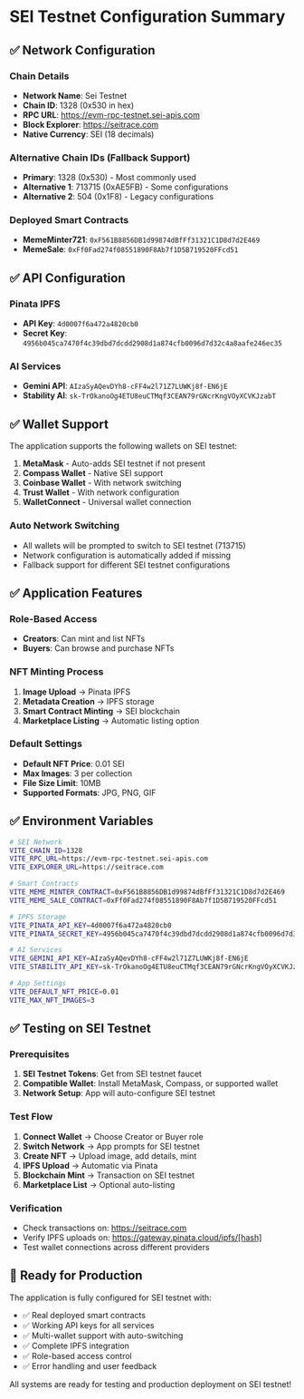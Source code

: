# SEI Testnet Configuration Summary

## ✅ Network Configuration

### Chain Details
- **Network Name**: Sei Testnet
- **Chain ID**: 1328 (0x530 in hex)
- **RPC URL**: https://evm-rpc-testnet.sei-apis.com
- **Block Explorer**: https://seitrace.com
- **Native Currency**: SEI (18 decimals)

### Alternative Chain IDs (Fallback Support)
- **Primary**: 1328 (0x530) - Most commonly used
- **Alternative 1**: 713715 (0xAE5FB) - Some configurations
- **Alternative 2**: 504 (0x1F8) - Legacy configurations

### Deployed Smart Contracts
- **MemeMinter721**: `0xF561B8856DB1d99874dBfFf31321C1D8d7d2E469`
- **MemeSale**: `0xFf0Fad274f08551890F8Ab7f1D5B719520FFcd51`

## ✅ API Configuration

### Pinata IPFS
- **API Key**: `4d0007f6a472a4820cb0`
- **Secret Key**: `4956b045ca7470f4c39dbd7dcdd2908d1a874cfb0096d7d32c4a8aafe246ec35`

### AI Services
- **Gemini API**: `AIzaSyAQevDYh8-cFF4w2l71Z7LUWKj8f-EN6jE`
- **Stability AI**: `sk-TrOkanoOg4ETU8euCTMqf3CEAN79rGNcrKngVOyXCVKJzabT`

## ✅ Wallet Support

The application supports the following wallets on SEI testnet:

1. **MetaMask** - Auto-adds SEI testnet if not present
2. **Compass Wallet** - Native SEI support
3. **Coinbase Wallet** - With network switching
4. **Trust Wallet** - With network configuration
5. **WalletConnect** - Universal wallet connection

### Auto Network Switching
- All wallets will be prompted to switch to SEI testnet (713715)
- Network configuration is automatically added if missing
- Fallback support for different SEI testnet configurations

## ✅ Application Features

### Role-Based Access
- **Creators**: Can mint and list NFTs
- **Buyers**: Can browse and purchase NFTs

### NFT Minting Process
1. **Image Upload** → Pinata IPFS
2. **Metadata Creation** → IPFS storage  
3. **Smart Contract Minting** → SEI blockchain
4. **Marketplace Listing** → Automatic listing option

### Default Settings
- **Default NFT Price**: 0.01 SEI
- **Max Images**: 3 per collection
- **File Size Limit**: 10MB
- **Supported Formats**: JPG, PNG, GIF

## ✅ Environment Variables

```bash
# SEI Network
VITE_CHAIN_ID=1328
VITE_RPC_URL=https://evm-rpc-testnet.sei-apis.com
VITE_EXPLORER_URL=https://seitrace.com

# Smart Contracts  
VITE_MEME_MINTER_CONTRACT=0xF561B8856DB1d99874dBfFf31321C1D8d7d2E469
VITE_MEME_SALE_CONTRACT=0xFf0Fad274f08551890F8Ab7f1D5B719520FFcd51

# IPFS Storage
VITE_PINATA_API_KEY=4d0007f6a472a4820cb0
VITE_PINATA_SECRET_KEY=4956b045ca7470f4c39dbd7dcdd2908d1a874cfb0096d7d32c4a8aafe246ec35

# AI Services
VITE_GEMINI_API_KEY=AIzaSyAQevDYh8-cFF4w2l71Z7LUWKj8f-EN6jE
VITE_STABILITY_API_KEY=sk-TrOkanoOg4ETU8euCTMqf3CEAN79rGNcrKngVOyXCVKJzabT

# App Settings
VITE_DEFAULT_NFT_PRICE=0.01
VITE_MAX_NFT_IMAGES=3
```

## ✅ Testing on SEI Testnet

### Prerequisites
1. **SEI Testnet Tokens**: Get from SEI testnet faucet
2. **Compatible Wallet**: Install MetaMask, Compass, or supported wallet
3. **Network Setup**: App will auto-configure SEI testnet

### Test Flow
1. **Connect Wallet** → Choose Creator or Buyer role
2. **Switch Network** → App prompts for SEI testnet
3. **Create NFT** → Upload image, add details, mint
4. **IPFS Upload** → Automatic via Pinata
5. **Blockchain Mint** → Transaction on SEI testnet
6. **Marketplace List** → Optional auto-listing

### Verification
- Check transactions on: https://seitrace.com
- Verify IPFS uploads on: https://gateway.pinata.cloud/ipfs/[hash]
- Test wallet connections across different providers

## 🚀 Ready for Production

The application is fully configured for SEI testnet with:
- ✅ Real deployed smart contracts
- ✅ Working API keys for all services  
- ✅ Multi-wallet support with auto-switching
- ✅ Complete IPFS integration
- ✅ Role-based access control
- ✅ Error handling and user feedback

All systems are ready for testing and production deployment on SEI testnet!
